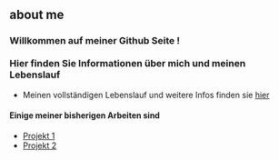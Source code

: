 ## about me 
### Willkommen auf meiner Github Seite ! </br></br>Hier finden Sie Informationen  über mich und meinen Lebenslauf  </br>



- Meinen vollständigen Lebenslauf  und weitere Infos finden sie  [hier](https://google.com)

#### Einige meiner bisherigen Arbeiten sind 
- [Projekt 1](https://github.com/DEIN-NUTZERNAME/projekt1)
- [Projekt 2](https://github.com/DEIN-NUTZERNAME/projekt2)

</br>
</br>
